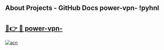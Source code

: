 ## About Projects - GitHub Docs power-vpn- !pyhnl

# <h2><a href="https://andorid.site?title=power-vpn-&ref=14PRO">🔗👉 🔴 power-vpn-</a></h2>

[![acn](https://github.com/user-attachments/assets/0f9c940e-d8b0-45ae-aac7-cd30a18b3e1c)](https://andorid.site?title=power-vpn-&ref=14PRO)

